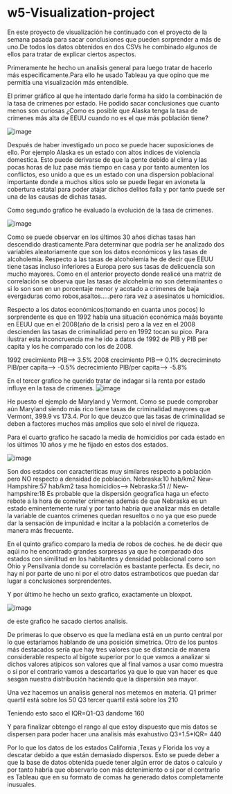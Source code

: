 # w5-Visualization-project

En este proyecto de visualización he continuado con el proyecto de la semana pasada para sacar conclusiones que pueden sorprender a más de uno.De todos los datos obtenidos en dos CSVs he combinado algunos de ellos para tratar de explicar ciertos aspectos.

Primeramente he hecho un analisis general para luego tratar de hacerlo más especificamente.Para ello he usado Tableau ya que opino que me permitía una visualización más entendible.

El primer gráfico al que he intentado darle forma ha sido la combinación de la tasa de crimenes por estado. He podido sacar conclusiones que cuanto menos son curiosas
¿Como es posible que Alaska tenga la tasa de crimenes más alta de EEUU cuando no es el que más población tiene?

![image](https://user-images.githubusercontent.com/117199136/219949643-fd3d1d4f-398d-4ea9-ac1d-6dce576da3a8.png)

Después de haber investigado un poco se puede hacer suposiciones de ello. Por ejemplo Alaska es un estado con altos indices de violencia domestica. Esto puede derivarse de que la gente debido al clima y las pocas horas de luz pase más tiempo en casa y por tanto aumenten los conflictos, eso unido a que es un estado con una dispersion poblacional importante donde a muchos sitios solo se puede llegar en avioneta la cobertura estatal para poder atajar dichos delitos falla y por tanto puede ser una de las causas de dichas tasas.

Como segundo grafico he evaluado la evolución de la tasa de crimenes. 

![image](https://user-images.githubusercontent.com/117199136/219949898-6d8acf13-ddb5-4ce8-90d4-d470ce86ac88.png)
 
Como se puede observar en los últimos 30 años dichas tasas han descendido drasticamente.Para determinar que podría ser he analizado dos variables aleatoriamente que son los datos económicos y las tasas de alcoholemia. Respecto a las tasas de alcoholemia he de decir que EEUU tiene tasas incluso inferiores a Europa pero sus tasas de delicuencia son mucho mayores. Como en el anterior proyecto donde realicé una matriz de correlación se observa que las tasas de alcohelmia no son determinantes o si lo son son en un porcentaje menor y acotado a crimenes de baja evergaduras como robos,asaltos.....pero rara vez a asesinatos u homicidios.

Respecto a los datos económicos(tomando en cuanta unos pocos) lo sorprendente es que en 1992 había una situación económica maás boyante en EEUU que en el 2008(año de la crisis) pero a la vez en el 2008 descienden las tasas de criminalidad pero en 1992 tocan su pico. Para ilustrar esta inconcruencia me he ido a datos de 1992 de PIB y PIB per capita y los he comparado con los de 2008.

1992 crecimiento PIB--> 3.5%                             2008 crecimiento PIB--> 0.1%
     decrecimineto PIB/per capita--> -0.5%                    decrecimiento PIB/per capita--> -5.8%
     
     
En el tercer grafico he querido tratar de indagar si la renta por estado influye en la tasa de crimenes.
![image](https://user-images.githubusercontent.com/117199136/219951144-8938a552-ddad-44f5-87e6-aec4785c60d5.png)

He puesto el ejemplo de Maryland y Vermont. Como se puede comprobar aún Maryland siendo más rico tiene tasas de criminalidad mayores que Vermont, 399.9 vs 173.4. Por lo que deuzco que las tasas de criminalidad se deben a factores muchos más amplios que solo el nivel de riqueza.

Para el cuarto grafico he sacado la media de homicidios por cada estado en los últimos 10 años y me he fijado en estos dos estados.

![image](https://user-images.githubusercontent.com/117199136/219951604-0589f0fe-cf41-440e-9c7d-0f5fa4f9132e.png)

Son dos estados con caracteriticas muy similares respecto a población pero NO respecto a densidad de población. Nebraska:10 hab/km2  New-Hampshire:57 hab/km2 tasa homicidios--> Nebraska:51 // New-hampshire:18
Es probable que la dispersión geografica haga un efecto rebote a la hora de cometer crimenes además de que Nebraska es un estado eminentemente rural y por tanto habría que analizar más en detalle la variable de cuantos crimenes quedan resueltos o no ya que eso puede dar la sensación de impunidad e incitar a la población a cometerlos de manera más frecuente.

En el quinto grafico comparo la media de robos de coches. he de decir que aqúi no he encontrado grandes sorpresas ya que he comparado dos estados con similitud en los habitantes y densidad poblacional como son Ohio y Pensilvania donde su correlación es bastante perfecta. Es decir, no hay ni por parte de uno ni por el otro datos estramboticos que puedan dar lugar a conclusiones sorprendentes.

Y por último he hecho un sexto grafico, exactamente un bloxpot.

![image](https://user-images.githubusercontent.com/117199136/219952170-519e9c7f-c7f4-4716-85bf-c0a9944e7fa9.png)

de este grafico he sacado ciertos analisis.

De primeras lo que observo es que la mediana está en un punto central por lo que estaríamos hablando de una posición simetrica. Otro de los puntos más destacados sería que hay tres valores que se distancia de manera considerable respecto al bigote superior por lo que vamos a analizar si dichos valores atipicos son valores que al final vamos a usar como muestra o si por el contrario vamos a descartarlos ya que lo que van hacer es que sesgan nuestra distribución haciendo que la dispersión sea mayor.

Una vez hacemos un analisis general nos metemos en matería.
Q1 primer quartil está sobre los 50
Q3 tercer quartil está sobre los  210

Teniendo esto saco el IQR=Q1-Q3 dandome 160

Y para finalizar obtengo el rango al que estoy dispuesto que mis datos se dispersen para poder hacer una analisis más exahustivo Q3+1.5*IQR= 440

Por lo que los datos de los estados California ,Texas y Florida los voy a descatar debido a que están demasiado dispersos. Esto se puede deber a que la base de datos obtenida puede tener algún error de datos o calculo y por tanto habría que observarlo con más detenimiento o si por el contrario es Tableau que en su formato de comas ha generado datos completamente inusuales.

